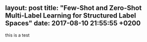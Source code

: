 layout: post
title:  "Few-Shot and Zero-Shot Multi-Label Learning for Structured Label Spaces"
date:   2017-08-10 21:55:55 +0200
---

this is a test
